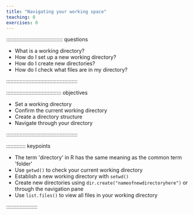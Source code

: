```yaml
---
title: "Navigating your working space"
teaching: 0
exercises: 0
---
```


:::::::::::::::::::::::::::::::::::::: questions 

- What is a working directory?
- How do I set up a new working directory?
- How do I create new directories?
- How do I check what files are in my directory?

::::::::::::::::::::::::::::::::::::::::::::::::

::::::::::::::::::::::::::::::::::::: objectives

- Set a working directory
- Confirm the current working directory
- Create a directory structure
- Navigate through your directory

::::::::::::::::::::::::::::::::::::::::::::::::

::::::::::::: keypoints

- The term 'directory' in R has the same meaning as the common term 'folder' 
- Use `getwd()` to check your current working directory
- Establish a new working directory with `setwd()`
- Create new directories using `dir.create("nameofnewdirectoryhere")` or through the navigation pane
- Use `list.files()` to view all files in your working directory

:::::::::::::::::::::
